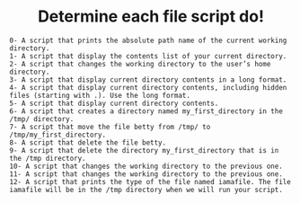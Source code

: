 
<h1 align="center">Determine each file script do!</h1>

	0- A script that prints the absolute path name of the current working directory. 
	1- A script that display the contents list of your current directory.
	2- A script that changes the working directory to the user’s home directory.
	3- A script that display current directory contents in a long format.
	4- A script that display current directory contents, including hidden files (starting with .). Use the long format.
	5- A script that display current directory contents.
	6- A script that creates a directory named my_first_directory in the /tmp/ directory.
	7- A script that move the file betty from /tmp/ to /tmp/my_first_directory.
	8- A script that delete the file betty.
	9- A script that delete the directory my_first_directory that is in the /tmp directory.
	10- A script that changes the working directory to the previous one.
	11- A script that changes the working directory to the previous one.
	12- A script that prints the type of the file named iamafile. The file iamafile will be in the /tmp directory when we will run your script.
	
